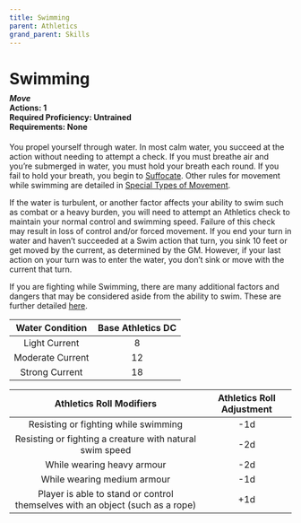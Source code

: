 ```yaml
---
title: Swimming
parent: Athletics
grand_parent: Skills
---
```


# Swimming

<div style="margin-top:-10px;"></div>

#### *Move*<br>**Actions:** 1<br>**Required Proficiency:** Untrained<br>**Requirements:** None
You propel yourself through water. In most calm water, you succeed at the action without needing to attempt a check. If you must breathe air and you’re submerged in water, you must hold your breath each round. If you fail to hold your breath, you begin to [Suffocate](https://stormchaserroleplaying.com/stormchaserRPG/Exploration/Environment/Suffocating/). Other rules for movement while swimming are detailed in [Special Types of Movement](https://stormchaserroleplaying.com/stormchaserRPG/Exploration/Movement/SpecialTypesofMovement/#climbing-swimming-and-crawling). 

If the water is turbulent, or another factor affects your ability to swim such as combat or a heavy burden, you will need to attempt an Athletics check to maintain your normal control and swimming speed. Failure of this check may result in loss of control and/or forced movement. If you end your turn in water and haven’t succeeded at a Swim action that turn, you sink 10 feet or get moved by the current, as determined by the GM. However, if your last action on your turn was to enter the water, you don’t sink or move with the current that turn.

If you are fighting while Swimming, there are many additional factors and dangers that may be considered aside from the ability to swim. These are further detailed [here](https://stormchaserroleplaying.com/stormchaserRPG/Combat/Special/Aquatic/).

| Water Condition | Base Athletics DC |
|:-------------:|:------------------:|
| Light Current | 8 |
| Moderate Current | 12 |
| Strong Current | 18 |

| Athletics Roll Modifiers | Athletics Roll Adjustment |
|:-------------:|:------------------:|
| Resisting or fighting while swimming | -1d |
| Resisting or fighting a creature with natural swim speed | -2d |
| While wearing heavy armour | -2d |
| While wearing medium armour | -1d |
| Player is able to stand or control themselves with an object (such as a rope) | +1d |
